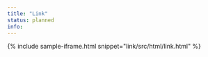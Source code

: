 ```yaml
---
title: "Link"
status: planned
info:
---
```


{% include sample-iframe.html snippet="link/src/html/link.html" %}